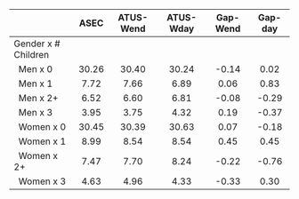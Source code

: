 
|                      |         ASEC |    ATUS-Wend |    ATUS-Wday |     Gap-Wend |      Gap-day |
| -------------------- | :----------: | :----------: | :----------: | :----------: | :----------: |
| Gender x # Children  |              |              |              |              |              |
| &nbsp;&nbsp;Men x 0  |        30.26 |        30.40 |        30.24 |        -0.14 |         0.02 |
| &nbsp;&nbsp;Men x 1  |         7.72 |         7.66 |         6.89 |         0.06 |         0.83 |
| &nbsp;&nbsp;Men x 2+ |         6.52 |         6.60 |         6.81 |        -0.08 |        -0.29 |
| &nbsp;&nbsp;Men x 3  |         3.95 |         3.75 |         4.32 |         0.19 |        -0.37 |
| &nbsp;&nbsp;Women x 0 |        30.45 |        30.39 |        30.63 |         0.07 |        -0.18 |
| &nbsp;&nbsp;Women x 1 |         8.99 |         8.54 |         8.54 |         0.45 |         0.45 |
| &nbsp;&nbsp;Women x 2+ |         7.47 |         7.70 |         8.24 |        -0.22 |        -0.76 |
| &nbsp;&nbsp;Women x 3 |         4.63 |         4.96 |         4.33 |        -0.33 |         0.30 |

